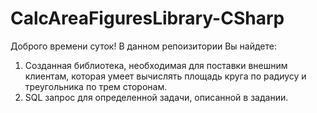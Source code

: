 # CalcAreaFiguresLibrary-CSharp
Доброго времени суток! В данном репоизитории Вы найдете:
1) Созданная библиотека, необходимая для поставки внешним клиентам, которая умеет вычислять площадь круга по радиусу и треугольника по трем сторонам.
2) SQL запрос для определенной задачи, описанной в задании.
